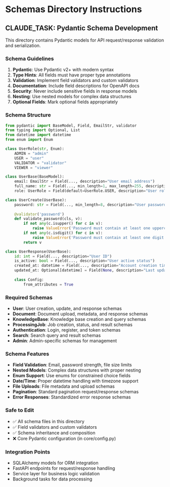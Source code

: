 # Schemas Directory Instructions

## CLAUDE_TASK: Pydantic Schema Development

This directory contains Pydantic models for API request/response validation and serialization.

### Schema Guidelines
1. **Pydantic**: Use Pydantic v2+ with modern syntax
2. **Type Hints**: All fields must have proper type annotations
3. **Validation**: Implement field validators and custom validators
4. **Documentation**: Include field descriptions for OpenAPI docs
5. **Security**: Never include sensitive fields in response models
6. **Nesting**: Use nested models for complex data structures
7. **Optional Fields**: Mark optional fields appropriately

### Schema Structure
```python
from pydantic import BaseModel, Field, EmailStr, validator
from typing import Optional, List
from datetime import datetime
from enum import Enum

class UserRole(str, Enum):
    ADMIN = "admin"
    USER = "user"
    VALIDATOR = "validator"
    VIEWER = "viewer"

class UserBase(BaseModel):
    email: EmailStr = Field(..., description="User email address")
    full_name: str = Field(..., min_length=1, max_length=255, description="User full name")
    role: UserRole = Field(default=UserRole.USER, description="User role")

class UserCreate(UserBase):
    password: str = Field(..., min_length=8, description="User password")
    
    @validator('password')
    def validate_password(cls, v):
        if not any(c.isupper() for c in v):
            raise ValueError('Password must contain at least one uppercase letter')
        if not any(c.isdigit() for c in v):
            raise ValueError('Password must contain at least one digit')
        return v

class UserResponse(UserBase):
    id: int = Field(..., description="User ID")
    is_active: bool = Field(..., description="User active status")
    created_at: datetime = Field(..., description="Account creation timestamp")
    updated_at: Optional[datetime] = Field(None, description="Last update timestamp")
    
    class Config:
        from_attributes = True
```

### Required Schemas
- **User**: User creation, update, and response schemas
- **Document**: Document upload, metadata, and response schemas
- **KnowledgeBase**: Knowledge base creation and query schemas
- **ProcessingJob**: Job creation, status, and result schemas
- **Authentication**: Login, register, and token schemas
- **Search**: Search query and result schemas
- **Admin**: Admin-specific schemas for management

### Schema Features
- **Field Validation**: Email, password strength, file size limits
- **Nested Models**: Complex data structures with proper nesting
- **Enum Support**: Use enums for constrained choice fields
- **Date/Time**: Proper datetime handling with timezone support
- **File Uploads**: File metadata and upload schemas
- **Pagination**: Standard pagination request/response schemas
- **Error Responses**: Standardized error response schemas

### Safe to Edit
- ✅ All schema files in this directory
- ✅ Field validators and custom validators
- ✅ Schema inheritance and composition
- ❌ Core Pydantic configuration (in core/config.py)

### Integration Points
- SQLAlchemy models for ORM integration
- FastAPI endpoints for request/response handling
- Service layer for business logic validation
- Background tasks for data processing

